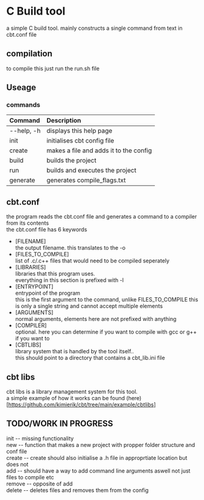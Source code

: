 # C Build tool
a simple C build tool. mainly constructs a single command from text in cbt.conf file  

## compilation
to compile this just run the run.sh file  


  
## Useage
### commands
|Command|Description|
|:---|:---|
|--help, -h|  displays this help page|
|init| initialises cbt config file|
|create |makes a file and adds it to the config|
|build| builds the project |
|run| builds and executes the project |
|generate| generates compile_flags.txt|


## cbt.conf
the program reads the cbt.conf file and generates a command to a compiler from its contents  
the cbt.conf file has 6 keywords
 - [FILENAME]  
        the output filename. this translates to the -o  
 - [FILES_TO_COMPILE]  
        list of .c/.c++ files that would need to be compiled seperately  
 - [LIBRARIES]  
        libraries that this program uses.  
        everything in this section is prefixed with -l  
 - [ENTRYPOINT]  
        entrypoint of the program  
        this is the first argument to the command, unlike FILES_TO_COMPILE this is only a single string and cannot accept multiple elements  
 - [ARGUMENTS]  
        normal arguments, elements here are not prefixed with anything  
 - [COMPILER]  
        optional. here you can determine if you want to compile with gcc or g++ if you want to   
 - [CBTLIBS]  
        library system that is handled by the tool itself..   
        this should point to a directory that contains a cbt_lib.ini file  

## cbt libs
cbt libs is a library management system for this tool.  
a simple example of how it works can be found (here)[https://github.com/kimierik/cbt/tree/main/example/cbtlibs]


## TODO/WORK IN PROGRESS
init    -- missing functionality  
new     -- function that makes a new project with propper folder structure and conf file  
create  -- create should also initialise a .h file in approprtiate location but does not  
add     -- should have a way to add command line arguments aswell not just files to compile etc   
remove  -- opposite of add   
delete  -- deletes files and removes them from the config  

